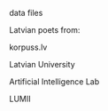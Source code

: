 data files

Latvian poets from:

korpuss.lv

Latvian University

Artificial Intelligence Lab

LUMII
